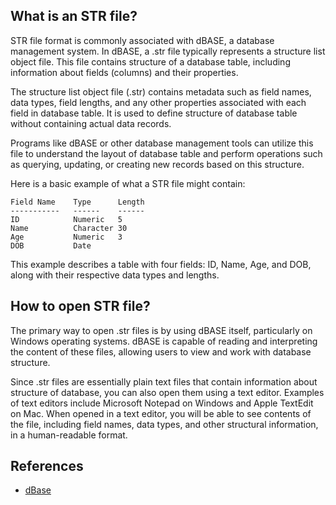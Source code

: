 ## What is an STR file?

STR file format is commonly associated with dBASE, a database management system. In dBASE, a .str file typically represents a structure list object file. This file contains structure of a database table, including information about fields (columns) and their properties.

The structure list object file (.str) contains metadata such as field names, data types, field lengths, and any other properties associated with each field in database table. It is used to define structure of database table without containing actual data records.

Programs like dBASE or other database management tools can utilize this file to understand the layout of database table and perform operations such as querying, updating, or creating new records based on this structure.

Here is a basic example of what a STR file might contain:

```
Field Name    Type      Length
-----------   ------    ------
ID            Numeric   5
Name          Character 30
Age           Numeric   3
DOB           Date
```

This example describes a table with four fields: ID, Name, Age, and DOB, along with their respective data types and lengths.

## How to open STR file?

The primary way to open .str files is by using dBASE itself, particularly on Windows operating systems. dBASE is capable of reading and interpreting the content of these files, allowing users to view and work with database structure.

Since .str files are essentially plain text files that contain information about structure of database, you can also open them using a text editor. Examples of text editors include Microsoft Notepad on Windows and Apple TextEdit on Mac. When opened in a text editor, you will be able to see contents of the file, including field names, data types, and other structural information, in a human-readable format.

## References
* [dBase](https://en.wikipedia.org/wiki/DBase)
